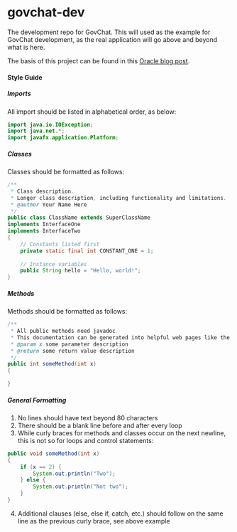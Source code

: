 govchat-dev
===========

The development repo for GovChat. This will used as the example for GovChat development, as the real application will go above and beyond what is here.

The basis of this project can be found in this [Oracle blog post](https://blogs.oracle.com/jtc/entry/javafx_sockets_and_threading_lessons).

#### Style Guide

##### Imports
All import should be listed in alphabetical order, as below:

```java
import java.io.IOException;
import java.net.*;
import javafx.application.Platform;
```

##### Classes
Classes should be formatted as follows:

```java
/**
 * Class description.
 * Longer class description, including functionality and limitations.
 * @author Your Name Here
 */
public class ClassName extends SuperClassName
implements InterfaceOne
implements InterfaceTwo
{
    // Constants listed first
    private static final int CONSTANT_ONE = 1;
  
    // Instance variables
    public String hello = "Hello, world!";
}
```

##### Methods
Methods should be formatted as follows:

```java
/**
 * All public methods need javadoc.
 * This documentation can be generated into helpful web pages like the API online.
 * @param x some parameter description
 * @return some return value description
 */
public int someMethod(int x)
{
    
}
```

##### General Formatting
1. No lines should have text beyond 80 characters
2. There should be a blank line before and after every loop
3. While curly braces for methods and classes occur on the next newline, this is not so for loops and control statements:

```java
public void someMethod(int x)
{
    if (x == 2) {
        System.out.println("Two");
    } else {
        System.out.println("Not two");
    }
}
```
4. Additional clauses (else, else if, catch, etc.) should follow on the same line as the previous curly brace, see above example
